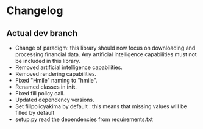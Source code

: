 # Changelog

## Actual dev branch

- Change of paradigm: this library should now focus on downloading and processing financial data. Any artificial intelligence capabilities must not be included in this library.
- Removed artificial intelligence capabilities.
- Removed rendering capabilities.
- Fixed "Hmile" naming to "hmile".
- Renamed classes in __init__.
- Fixed fill policy call.
- Updated dependency versions.
- Set fillpolicyakima by default : this means that missing values will be filled by default
- setup.py read the dependencies from requirements.txt

